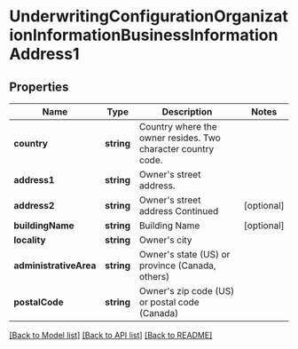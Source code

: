 # UnderwritingConfigurationOrganizationInformationBusinessInformationAddress1

## Properties
Name | Type | Description | Notes
------------ | ------------- | ------------- | -------------
**country** | **string** | Country where the owner resides. Two character country code. | 
**address1** | **string** | Owner&#39;s street address. | 
**address2** | **string** | Owner&#39;s street address Continued | [optional] 
**buildingName** | **string** | Building Name | [optional] 
**locality** | **string** | Owner&#39;s city | 
**administrativeArea** | **string** | Owner&#39;s state (US) or province (Canada, others) | 
**postalCode** | **string** | Owner&#39;s zip code (US) or postal code (Canada) | 

[[Back to Model list]](../README.md#documentation-for-models) [[Back to API list]](../README.md#documentation-for-api-endpoints) [[Back to README]](../README.md)


